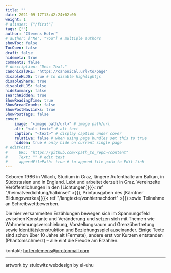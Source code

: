 ```yaml
---
title: ""
date: 2021-09-17T13:42:24+02:00
weight: 1
# aliases: ["/first"]
tags: [""]
author: "Clemens Hofer"
# author: ["Me", "You"] # multiple authors
showToc: false
TocOpen: false
draft: false
hidemeta: true
comments: false
# description: "Desc Text."
canonicalURL: "https://canonical.url/to/page"
disableHLJS: true # to disable highlightjs
disableShare: true
disableHLJS: false
hideSummary: false
searchHidden: true
ShowReadingTime: true
ShowBreadCrumbs: false
ShowPostNavLinks: true
ShowPostTags: false
cover:
    image: "<image path/url>" # image path/url
    alt: "<alt text>" # alt text
    caption: "<text>" # display caption under cover
    relative: false # when using page bundles set this to true
    hidden: true # only hide on current single page
# editPost:
#     URL: "https://github.com/<path_to_repo>/content"
#     Text: "" # edit text
#     appendFilePath: true # to append file path to Edit link
---
```


Geboren 1986 in Villach, Studium in Graz, längere Aufenthalte am Balkan, in Südostasien und in England. Lebt und arbeitet derzeit in Graz. Vereinzelte Veröffentlichungen in den [Lichtungen]({{< ref "/heimatverdichtung/halbinsel" >}}), Printausgaben des [Kärntner Bildungswerkes]({{< ref "/langtexte/vonhiernachdort" >}}) sowie Teilnahme an Schreibwettbewerben. 

Die hier versammelten Erzählungen bewegen sich im Spannungsfeld zwischen Konstante und Veränderung und setzen sich mit Themen wie Wahrnehmungsverschiebung, Vorstellungsraum und Grenzübertretung sowie Identitätskonstruktion und Beziehungsspiel auseinander. Einige Texte sind schon über 10 Jahre alt (Fermate), andere erst vor Kurzem entstanden (Phantomschmerz) – alle eint die Freude am Erzählen. 

kontakt: hoferclemens@protonmail.com

---
artwork by stulowitz
webdesign by el-uhu
